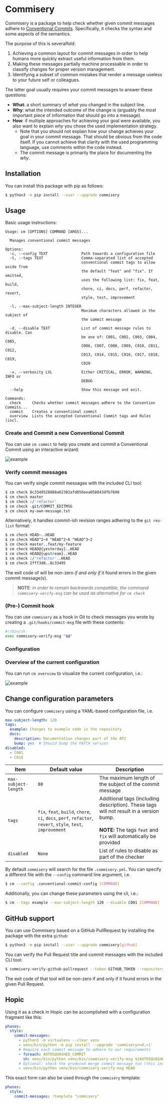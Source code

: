 # Commisery

Commisery is a package to help check whether given commit messages adhere to [Conventional Commits].
Specifically, it checks the syntax and some aspects of the semantics.

The purpose of this is severalfold:

1. Achieving a common layout for commit messages in order to help humans more quickly extract useful information
from them.
2. Making these messages partially machine processable in order to classify changes for proper version management.
3. Identifying a subset of common mistakes that render a message useless to your future self or colleagues.

The latter goal usually requires your commit messages to answer these questions:
* **What**: a short summary of _what_ you changed in the subject line.
* **Why**: what the intended outcome of the change is (arguably the _most_ important piece of information that should
go into a message).
* **How**: if multiple approaches for achieving your goal were available, you also want to explain _why_ you chose the
used implementation strategy.
    - Note that you should not explain how your change achieves your goal in your commit message.
      That should be obvious from the code itself.
      If you cannot achieve that clarity with the used programming language, use comments within the code instead.
    - The commit message is primarily the place for documenting the _why_.


## Installation

You can install this package with pip as follows:

```sh
$ python3 -m pip install --user --upgrade commisery
```

## Usage

Basic usage instructions:

```
Usage: cm [OPTIONS] COMMAND [ARGS]...

  Manages conventional commit messages

Options:
  -c, --config TEXT               Path towards a configuration file
  -t, --tags TEXT                 Comma-separated list of accepted
                                  conventional commit tags to allow aside from
                                  the default "feat" and "fix". If omitted,
                                  uses the following list: fix, feat, build,
                                  chore, ci, docs, perf, refactor, revert,
                                  style, test, improvement

  -l, --max-subject-length INTEGER
                                  Maximum characters allowed in the subject of
                                  the commit message

  -d, --disable TEXT              List of commit message rules to disable. Can
                                  be one of: C001, C002, C003, C004, C005,
                                  C006, C007, C008, C009, C010, C011, C012,
                                  C013, C014, C015, C016, C017, C018, C019,
                                  C020

  -v, --verbosity LVL             Either CRITICAL, ERROR, WARNING, INFO or
                                  DEBUG

  --help                          Show this message and exit.

Commands:
  check     Checks whether commit messages adhere to the Convention Commits...
  commit    Creates a conventional commit
  overview  Lists the accepted Conventional Commit tags and Rules (incl.
```

### Create and Commit a new Conventional Commit

You can use `cm commit` to help you create and commit a Conventional Commit using an interactive wizard:

![example](./resources/commit_example.png)

### Verify commit messages

You can verify single commit messages with the included CLI tool:

```sh
$ cm check 8c3349528888a62382afd056eea058843dfb7690
$ cm check master
$ cm check :/'refactor'
$ cm check .git/COMMIT_EDITMSG
$ cm check my-own-message.txt
```

Alternatively, it handles commit-ish revision ranges adhering to the `git rev-list` format:

```sh
$ cm check HEAD~..HEAD
$ cm check HEAD^2~4 ^HEAD^2~6 ^HEAD^3~2
$ cm check master..feat/my-feature
$ cm check HEAD@{yesterday}..HEAD
$ cm check HEAD@{upstream}..HEAD
$ cm check :/'refactor'..HEAD
$ cm check 2fff3d8..8c33495
```

The exit code of will be non-zero *if and only if* it found errors in the given commit message(s).

> **NOTE**: *in order to remain backwards compatible, the command `commisery-verify-msg` can be used as alternative for `cm check`*

### (Pre-) Commit hook

You can use `commisery` as a hook in Git to check messages you wrote by creating a `.git/hooks/commit-msg` file with these contents:
```sh
#!/bin/sh
exec commisery-verify-msg "$@"
```

### Configuration

### Overview of the current configuration

You can run `cm overview` to visualize the current configuration, i.e.:

![example](./resources/overview_example.png)

## Change configuration parameters

You can configure `commisery` using a YAML-based configuration file, i.e.

```yaml
max-subject-length: 120
tags:
  example: Changes to example code in the repository
  docs:
    description: Documentation changes part of the API
    bump: yes  # Should bump the PATCH version
disabled:
  - C001
  - C018
```

| Item | Default value |Description | 
| --- | --- | --- |
| `max-subject-length` | `80` | The maximum length of the subject of the commit message |
| `tags` | `fix`, `feat`, `build`, `chore`, `ci`, `docs`, `perf`, `refactor`, `revert`, `style`, `test`, `improvement` | Additional tags (including description). These tags will not result in a version bump.<br><br>**NOTE:** The tags `feat` and `fix` will automatically be provided |
| `disabled` | `None` | List of rules to disable as part of the checker |

By default `commisery` will search for the file `.commisery.yml`.
You can specify a different file with the `--config` command line argument, i.e.

```sh
$ cm --config .conventional-commit-config [COMMAND]
```

Additionally, you can change these parameters using the cli, i.e.:
```sh
$ cm --tags example --max-subject-length 120 --disable C001 [COMMAND]
```




## GitHub support

You can use Commisery based on a GitHub PullRequest by installing the package with the extra `github`:

```sh
$ python3 -m pip install --user --upgrade commisery[github]
```

You can verify the Pull Request title and commit messages with the included CLI tool:

```sh
$ commisery-verify-github-pullrequest --token GITHUB_TOKEN --repository owner/repo --pullrequest-id 1
```

The exit code of that tool will be non-zero if and only if it found errors in the given Pull Request.

## Hopic

Using it as a check in Hopic can be accomplished with a configuration fragment like this:
```yaml
phases:
  style:
    commit-messages:
      - python3 -m virtualenv --clear venv
      - venv/bin/python -m pip install --upgrade 'commisery>=0,<1'
      # Require each commit message to adhere to our requirements
      - foreach: AUTOSQUASHED_COMMIT
        sh: venv/bin/python venv/bin/commisery-verify-msg ${AUTOSQUASHED_COMMIT}
      # Optional: check the produced merge commit message too (this includes the PR title)
      - venv/bin/python venv/bin/commisery-verify-msg HEAD
```

This exact form can also be used through the `commisery` template:

```yaml
phases:
  style:
    commit-messages: !template "commisery"
```

[Conventional Commits]: https://www.conventionalcommits.org/en/v1.0.0/
